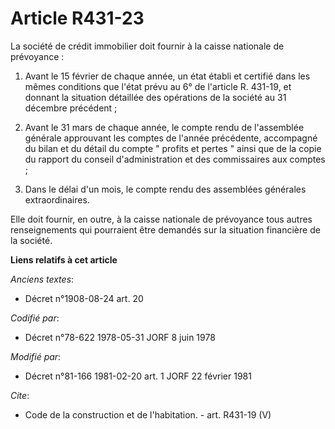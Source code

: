 # Article R431-23

La société de crédit immobilier doit fournir à la caisse nationale de prévoyance : 

1. Avant le 15 février de chaque année, un état établi et certifié dans les mêmes conditions que l'état prévu au 6° de
l'article R. 431-19, et donnant la situation détaillée des opérations de la société au 31 décembre précédent ; 

2. Avant le 31 mars de chaque année, le compte rendu de l'assemblée générale approuvant les comptes de l'année précédente,
accompagné du bilan et du détail du compte " profits et pertes " ainsi que de la copie du rapport du conseil d'administration
et des commissaires aux comptes ; 

3. Dans le délai d'un mois, le compte rendu des assemblées générales extraordinaires. 

Elle doit fournir, en outre, à la caisse nationale de prévoyance tous autres renseignements qui pourraient être demandés sur
la situation financière de la société.

**Liens relatifs à cet article**

_Anciens textes_:

  - Décret n°1908-08-24 art. 20

_Codifié par_:

  - Décret n°78-622 1978-05-31 JORF 8 juin 1978

_Modifié par_:

  - Décret n°81-166 1981-02-20 art. 1 JORF 22 février 1981

_Cite_:

  - Code de la construction et de l'habitation. - art. R431-19 (V)
